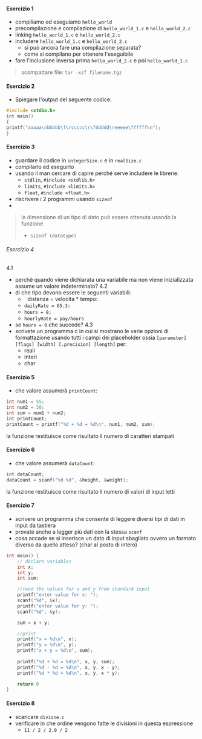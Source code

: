 #### Esercizio 1
- compiliamo ed eseguiamo `hello_world`
- precompilazione e compilazione di `hello_world_1.c` e `hello_world_2.c`
- linking `hello_world_1.c` e `hello_world_2.c`
- includere `hello_world_1.c` e `hello_world_2.c`
	- si può ancora fare una compilazione separata?
	- come si compilano per ottenere l'eseguibile
- fare l'inclusione inversa prima `hello_world_2.c` e poi `hello_world_1.c`

>scompattare file: `tar -xzf filename.tgz`
 
#### Esercizio 2
- Spiegare l'output del seguente codice:
```C
#include <stdio.h>
int main()
{
printf("aaaaa\nbbbbb\f\rccccc\r\fddddd\reeeee\ffffff\n");
}
```


#### Esercizio 3
- guardare il codice in `integerSize.c` e in `realSize.c`
- compilarlo ed eseguirlo
- usando il man cercare di capire perché serve includere le librerie:
	- `stdlin`, `#include <stdlib.h>`
	- `limits`, `#include <limits.h>`
	- `float`, `#include <float.h>`
- riscrivere i 2 programmi usando `sizeof`
- 
>la dimensione di un tipo di dato può essere ottenuta usando la funzione 
> - `sizeof (datatype)`


###### Esercizio 4
4.1
- perché quando viene dichiarata una variabile ma non viene inizializzata assume un valore indeterminato?
4.2
- di che tipo devono essere le seguenti variabili:
	- ` distanza = velocita * tempo:
	- `dailyRate = 65.3:`
	- `hours = 8;`
	- `hourlyRate = pay/hours`
- se `hours = 0` che succede?
4.3
- scrivete un programma c in cui si mostrano le varie opzioni di formattazione  usando tutti i campi dei placeholder ossia `[parameter] [flags] [width] [.precision] [length]` per:
	- reali
	- interi
	- char


#### Esercizio 5
- che valore assumerà `printCount`:
```C 
int num1 = 55;
int num2 = 30;
int sum = num1 + num2;
int printCount;
printCount = printf("%d + %d = %d\n", num1, num2, sum);
```
la funzione restituisce come risultato il numero di caratteri stampati

#### Esercizio 6
- che valore assumerà `dataCount`:
```C
int dataCount;
dataCount = scanf("%d %d", &height, &weight);
```
la funzione restituisce come risultato il numero di valori di input letti

#### Esercizio 7
- scrivere un programma che consente di leggere diversi tipi di dati in input da tastiera
- provate anche a legger più dati con la stessa `scanf`
- cosa accade se si inserisce un dato di input sbagliato ovvero un formato diverso da quello atteso? (char al posto di intero)
```C
int main() {
	// declare variables
	int x;
	int y;
	int sum;

	//read the values for x and y from standard input
	printf("enter value for x: ");
	scanf("%d", &x);
	printf("enter value for y: ");
	scanf("%d", &y);

	sum = x + y;

	//print
	printf("x = %d\n", x);
	printf("y = %d\n", y);
	printf("x + y = %d\n", sum);
	
	printf("%d + %d = %d\n", x, y, sum);
	printf("%d - %d = %d\n", x, y, x - y);
	printf("%d * %d = %d\n", x, y, x * y);

	return 0
}
```

#### Esercizio 8
- scaricare `divione.c`
- verificare in che ordine vengono fatte le divisioni in questa espressione
	- `11 / 2 / 2.0 / 2`